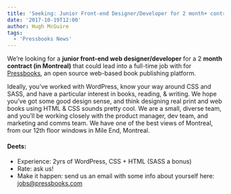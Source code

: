 ```yaml
---
title: 'Seeking: Junior Front-end Designer/Developer for 2 month+ contract'
date: '2017-10-19T12:00'
author: Hugh McGuire
tags:
  - 'Pressbooks News'
---
```


We’re looking for a **junior front-end web designer/developer** for a 2 **month contract
(in Montreal)** that could lead into a full-time job with for
[Pressbooks](https://pressbooks.org), an open source web-based book publishing platform.

Ideally, you’ve worked with WordPress, know your way around CSS and SASS, and have a
particular interest in books, reading, & writing. We hope you’ve got some good design
sense, and think designing real print and web books using HTML & CSS sounds pretty cool.
We are a small, diverse team, and you’ll be working closely with the product manager, dev
team, and marketing and comms team. We have one of the best views of Montreal, from our
12th floor windows in Mile End, Montreal.

#### Deets:

- Experience: 2yrs of WordPress, CSS + HTML (SASS a bonus)
- Rate: ask us!
- Make it happen: send us an email with some info about yourself here:
  [jobs@pressbooks.com](mailto:jobs@pressbooks.com)
